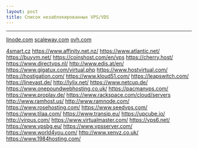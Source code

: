 ```yaml
---
layout: post
title: Список незаблокированных VPS/VDS
---
```


---
<a href="https://www.linode.com">linode.com</a>
<a href="https://www.scaleway.com/pricing/">scaleway.com</a>
<a href="https://www.ovh.com/world/">ovh.com</a>

<a href="http://4smart.cz/">4smart.cz</a>
https://www.affinity.net.nz/
https://www.atlantic.net/
https://buyvm.net/
https://coinshost.com/en/vps
https://cherry.host/
https://www.directvps.nl/
http://www.edis.at/en/
https://www.gigatux.com/virtual.php
https://www.hostvirtual.com/
https://hostigation.com/
https://www.kloud51.com/
https://leapswitch.com/
https://linevast.de/
http://lylix.net/
https://www.netcup.de/
https://www.onepoundwebhosting.co.uk/
https://pacmanvps.com/
https://www.proplay.de/
https://www.rackspace.com/cloud/servers
http://www.ramhost.us/
http://www.ramnode.com/
https://www.rosehosting.com/
https://www.seedvps.com/
https://www.tilaa.com/
https://www.transip.eu/
https://upcube.io/
http://virpus.com/
https://www.virtualmaster.com/
https://vps6.net/
https://www.vpsbg.eu/
https://www.vpsserver.com/
https://www.world4you.com/
http://www.xenvz.co.uk/
https://www.1984hosting.com/
